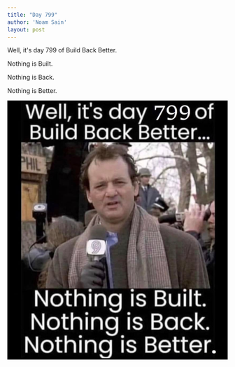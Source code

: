 ```yaml
---
title: "Day 799"
author: 'Noam Sain'
layout: post
---
```


Well, it's day 799 of Build Back Better.

Nothing is Built.

Nothing is Back.

Nothing is Better.

![Day 799](/assets/2023/2023-03-30-build-back-biden.jpg "Nothing is better.")
